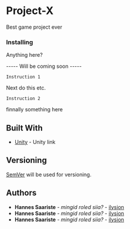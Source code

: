 # Project-X
Best game project ever


### Installing

Anything here?

----- Will be coming soon -----

```
Instruction 1
```

Next do this etc.

```
Instruction 2
```
finnally something here


## Built With

* [Unity](https://unity3d.com/) - Unity link


## Versioning

[SemVer](http://semver.org/) will be used for versioning. 

## Authors

* **Hannes Saariste** - *mingid roled siia?* - [ilysion](https://github.com/ilysion)
* **Hannes Saariste** - *mingid roled siia?* - [ilysion](https://github.com/ilysion)
* **Hannes Saariste** - *mingid roled siia?* - [ilysion](https://github.com/ilysion)

